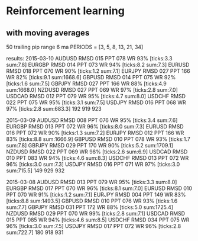 # Reinforcement learning
with moving averages
---

50 trailing pip range
6 ma PERIODS = [3, 5, 8, 13, 21, 34]

results:
2015-03-10
AUDUSD RMSD 015 PPT 078 WR 93% [ticks:3.3 sum:7.8]
EURGBP RMSD 014 PPT 073 WR 94% [ticks:8.2 sum:7.3]
EURUSD RMSD 018 PPT 070 WR 90% [ticks:1.2 sum:7.1]
EURJPY RMSD 027 PPT 166 WR 82% [ticks:9.1 sum:1668.6]
GBPUSD RMSD 014 PPT 075 WR 92% [ticks:1.6 sum:7.5]
GBPJPY RMSD 027 PPT 166 WR 88% [ticks:4.9 sum:1668.0]
NZDUSD RMSD 027 PPT 069 WR 97% [ticks:2.8 sum:7.0]
USDCAD RMSD 012 PPT 079 WR 95% [ticks:4.7 sum:8.0]
USDCHF RMSD 022 PPT 075 WR 95% [ticks:3.1 sum:7.5]
USDJPY RMSD 016 PPT 068 WR 97% [ticks:2.8 sum:683.3]
192
919
923

2015-03-09
AUDUSD RMSD 008 PPT 076 WR 95% [ticks:3.4 sum:7.6]
EURGBP RMSD 013 PPT 072 WR 96% [ticks:8.0 sum:7.3]
EURUSD RMSD 016 PPT 072 WR 90% [ticks:1.3 sum:7.2]
EURJPY RMSD 012 PPT 166 WR 83% [ticks:8.8 sum:1666.9]
GBPUSD RMSD 010 PPT 078 WR 93% [ticks:1.7 sum:7.8]
GBPJPY RMSD 029 PPT 170 WR 90% [ticks:5.2 sum:1709.1]
NZDUSD RMSD 022 PPT 069 WR 98% [ticks:2.6 sum:6.9]
USDCAD RMSD 010 PPT 083 WR 94% [ticks:4.6 sum:8.3]
USDCHF RMSD 013 PPT 072 WR 96% [ticks:3.0 sum:7.3]
USDJPY RMSD 016 PPT 071 WR 97% [ticks:3.0 sum:715.5]
149
929
932

2015-03-08
AUDUSD RMSD 013 PPT 079 WR 95% [ticks:3.3 sum:8.0]
EURGBP RMSD 017 PPT 070 WR 96% [ticks:8.1 sum:7.0]
EURUSD RMSD 010 PPT 070 WR 91% [ticks:1.2 sum:7.1]
EURJPY RMSD 004 PPT 149 WR 83% [ticks:8.8 sum:1493.5]
GBPUSD RMSD 010 PPT 076 WR 93% [ticks:1.6 sum:7.7]
GBPJPY RMSD 031 PPT 172 WR 88% [ticks:5.0 sum:1725.4]
NZDUSD RMSD 029 PPT 070 WR 99% [ticks:2.8 sum:7.1]
USDCAD RMSD 015 PPT 085 WR 94% [ticks:4.6 sum:8.5]
USDCHF RMSD 034 PPT 075 WR 96% [ticks:3.0 sum:7.5]
USDJPY RMSD 017 PPT 072 WR 96% [ticks:2.8 sum:722.7]
180
918
931